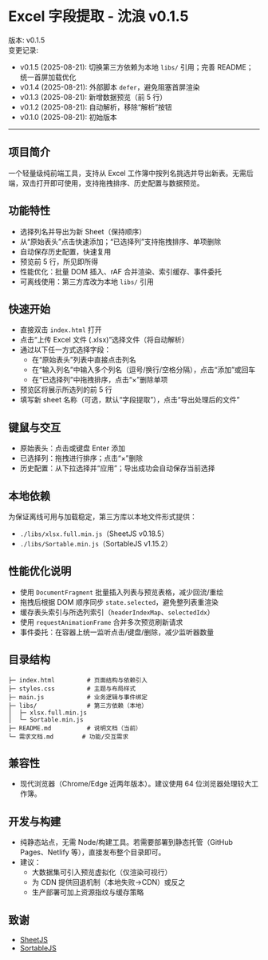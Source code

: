 # Excel 字段提取 - 沈浪 v0.1.5

版本: v0.1.5  
变更记录:
- v0.1.5 (2025-08-21): 切换第三方依赖为本地 `libs/` 引用；完善 README；统一首屏加载优化
- v0.1.4 (2025-08-21): 外部脚本 `defer`，避免阻塞首屏渲染
- v0.1.3 (2025-08-21): 新增数据预览（前 5 行）
- v0.1.2 (2025-08-21): 自动解析，移除“解析”按钮
- v0.1.0 (2025-08-21): 初始版本

---

## 项目简介
一个轻量级纯前端工具，支持从 Excel 工作簿中按列名挑选并导出新表。无需后端，双击打开即可使用，支持拖拽排序、历史配置与数据预览。

## 功能特性
- 选择列名并导出为新 Sheet（保持顺序）
- 从“原始表头”点击快速添加；“已选择列”支持拖拽排序、单项删除
- 自动保存历史配置，快速复用
- 预览前 5 行，所见即所得
- 性能优化：批量 DOM 插入、rAF 合并渲染、索引缓存、事件委托
- 可离线使用：第三方库改为本地 `libs/` 引用

## 快速开始
- 直接双击 `index.html` 打开
- 点击“上传 Excel 文件 (.xlsx)”选择文件（将自动解析）
- 通过以下任一方式选择字段：
  - 在“原始表头”列表中直接点击列名
  - 在“输入列名”中输入多个列名（逗号/换行/空格分隔），点击“添加”或回车
  - 在“已选择列”中拖拽排序，点击“×”删除单项
- 预览区将展示所选列的前 5 行
- 填写新 sheet 名称（可选，默认“字段提取”），点击“导出处理后的文件”

## 键鼠与交互
- 原始表头：点击或键盘 Enter 添加
- 已选择列：拖拽进行排序；点击“×”删除
- 历史配置：从下拉选择并“应用”；导出成功会自动保存当前选择

## 本地依赖
为保证离线可用与加载稳定，第三方库以本地文件形式提供：
- `./libs/xlsx.full.min.js`（SheetJS v0.18.5）
- `./libs/Sortable.min.js`（SortableJS v1.15.2）

## 性能优化说明
- 使用 `DocumentFragment` 批量插入列表与预览表格，减少回流/重绘
- 拖拽后根据 DOM 顺序同步 `state.selected`，避免整列表重渲染
- 缓存表头索引与所选列索引（`headerIndexMap`、`selectedIdx`）
- 使用 `requestAnimationFrame` 合并多次预览刷新请求
- 事件委托：在容器上统一监听点击/键盘/删除，减少监听器数量

## 目录结构
```
├─ index.html         # 页面结构与依赖引入
├─ styles.css         # 主题与布局样式
├─ main.js            # 业务逻辑与事件绑定
├─ libs/              # 第三方依赖（本地）
│  ├─ xlsx.full.min.js
│  └─ Sortable.min.js
├─ README.md          # 说明文档（当前）
└─ 需求文档.md        # 功能/交互需求
```

## 兼容性
- 现代浏览器（Chrome/Edge 近两年版本）。建议使用 64 位浏览器处理较大工作簿。

## 开发与构建
- 纯静态站点，无需 Node/构建工具。若需要部署到静态托管（GitHub Pages、Netlify 等），直接发布整个目录即可。
- 建议：
  - 大数据集可引入预览虚拟化（仅渲染可视行）
  - 为 CDN 提供回退机制（本地失败→CDN）或反之
  - 生产部署可加上资源指纹与缓存策略

## 致谢
- [SheetJS](https://github.com/SheetJS/sheetjs)
- [SortableJS](https://github.com/SortableJS/Sortable)
